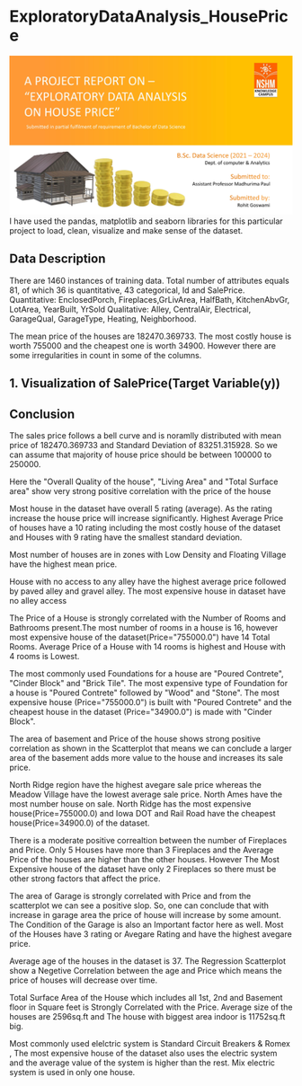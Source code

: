 # ExploratoryDataAnalysis_HousePrice
![](media/PP-1.jpg)
I have used the pandas, matplotlib and seaborn libraries for this particular project to load, clean, visualize and make sense of the dataset.

## Data Description
There are 1460 instances of training data. Total number of attributes equals 81, of which 36 is quantitative, 43 categorical, Id and SalePrice.
Quantitative: EnclosedPorch, Fireplaces,GrLivArea, HalfBath, KitchenAbvGr, LotArea, YearBuilt, YrSold
Qualitative: Alley, CentralAir, Electrical, GarageQual, GarageType, Heating, Neighborhood.

The mean price of the houses are 182470.369733. The most costly house is worth 755000 and the cheapest one is worth 34900. However there are some irregularities in count in some of the columns.

## 1. Visualization of SalePrice(Target Variable(y))

## Conclusion
The sales price follows a bell curve and is noramlly distributed with mean price of 182470.369733 and Standard Deviation of 83251.315928. So we can assume that majority of house price should be between 100000 to 250000.

Here the "Overall Quality of the house", "Living Area" and "Total Surface area" show very strong positive correlation with the price of the house

Most house in the dataset have overall 5 rating (average). As the rating increase the house price will increase significantly. Highest Average Price of houses have a 10 rating including the most costly house of the dataset and Houses with 9 rating have the smallest standard deviation.

Most number of houses are in zones with Low Density and Floating Village have the highest mean price.

House with no access to any alley have the highest average price followed by paved alley and gravel alley. The most expensive house in dataset have no alley access

The Price of a House is strongly correlated with the Number of Rooms and Bathrooms present.The most number of rooms in a house is 16, however most expensive house of the dataset(Price="755000.0") have 14 Total Rooms. Average Price of a House with 14 rooms is highest and House with 4 rooms is Lowest.

The most commonly used Foundations for a house are "Poured Contrete", "Cinder Block" and "Brick Tile". The most expensive type of Foundation for a house is "Poured Contrete" followed by "Wood" and "Stone". The most expensive house (Price="755000.0") is built with "Poured Contrete" and the cheapest house in the dataset (Price="34900.0") is made with "Cinder Block".

The area of basement and Price of the house shows strong positive correlation as shown in the Scatterplot that means we can conclude a larger area of the basement adds more value to the house and increases its sale price.

North Ridge region have the highest avegare sale price whereas the Meadow Village have the lowest average sale price. North Ames have the most number house on sale. North Ridge has the most expensive house(Price=755000.0) and Iowa DOT and Rail Road have the cheapest house(Price=34900.0) of the dataset.

There is a moderate positive correaltion between the number of Fireplaces and Price. Only 5 Houses have more than 3 Fireplaces and the Average Price of the houses are higher than the other houses. However The Most Expensive house of the dataset have only 2 Fireplaces so there must be other strong factors that affect the price.

The area of Garage is strongly correlated with Price and from the scatterplot we can see a positive slop. So, one can conclude that with increase in garage area the price of house will increase by some amount. The Condition of the Garage is also an Important factor here as well. Most of the Houses have 3 rating or Avegare Rating and have the highest avegare price.

Average age of the houses in the dataset is 37. The Regression Scatterplot show a Negetive Correlation between the age and Price which means the price of houses will decrease over time.

Total Surface Area of the House which includes all 1st, 2nd and Basement floor in Square feet is Strongly Correlated with the Price. Average size of the houses are 2596sq.ft and The house with biggest area indoor is 11752sq.ft big.

Most commonly used elelctric system is Standard Circuit Breakers & Romex , The most expensive house of the dataset also uses the electric system and the average value of the system is higher than the rest. Mix electric system is used in only one house.
